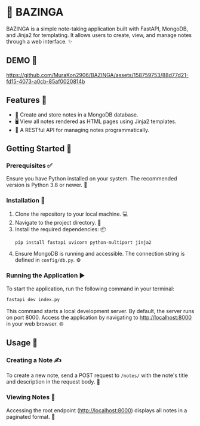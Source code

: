 ﻿# 📝 BAZINGA

BAZINGA is a simple note-taking application built with FastAPI, MongoDB, and Jinja2 for templating. It allows users to create, view, and manage notes through a web interface. ✨

## DEMO 🎥

https://github.com/MuraKon2906/BAZINGA/assets/158759753/88d77d21-fd15-4073-a0cb-85af0020814b


## Features 🌟
- 📝 Create and store notes in a MongoDB database.
- 🖥️ View all notes rendered as HTML pages using Jinja2 templates.
- 🔌 A RESTful API for managing notes programmatically.

## Getting Started 🚀

### Prerequisites ✅
Ensure you have Python installed on your system. The recommended version is Python 3.8 or newer. 🐍

### Installation 💾
1. Clone the repository to your local machine. 💻
2. Navigate to the project directory. 📂
3. Install the required dependencies: 📦
    ```bash
    pip install fastapi uvicorn python-multipart jinja2
    ```
4. Ensure MongoDB is running and accessible. The connection string is defined in `config/db.py`. ⚙️

### Running the Application ▶️
To start the application, run the following command in your terminal:

```bash
fastapi dev index.py
```
This command starts a local development server. By default, the server runs on port 8000. Access the application by navigating to [http://localhost:8000](http://localhost:8000) in your web browser. 🌐

## Usage 📖

### Creating a Note ✍️
To create a new note, send a POST request to `/notes/` with the note's title and description in the request body. 📨

### Viewing Notes 👀
Accessing the root endpoint ([http://localhost:8000](http://localhost:8000)) displays all notes in a paginated format. 📄

